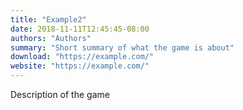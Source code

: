 ```yaml
---
title: "Example2"
date: 2018-11-11T12:45:45-08:00
authors: "Authors"
summary: "Short summary of what the game is about"
download: "https://example.com/"
website: "https://example.com/"
---
```


Description of the game
